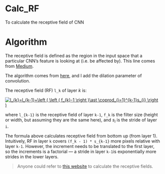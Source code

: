# Calc_RF
To calculate the receptive field of CNN

# Algorithm
The receptive field is defined as the region in the input space that a particular CNN’s feature is looking at (i.e. be affected by).  This line comes from [Medium](https://medium.com/mlreview/a-guide-to-receptive-field-arithmetic-for-convolutional-neural-networks-e0f514068807).

The algorithm comes from [here](http://shawnleezx.github.io/blog/2017/02/11/calculating-receptive-field-of-cnn/), and I add the dilation parameter of convolution.

The receptive field (RF) `l_k` of layer $k$ is:

<a href="https://www.codecogs.com/eqnedit.php?latex=l_{k}=l_{k-1}&plus;\left&space;(&space;\left&space;(&space;f_{k}-1&space;\right&space;)\ast&space;\coprod_{i=1}^{k-1}s_{i}&space;\right&space;)" target="_blank"><img src="https://latex.codecogs.com/gif.latex?l_{k}=l_{k-1}&plus;\left&space;(&space;\left&space;(&space;f_{k}-1&space;\right&space;)\ast&space;\coprod_{i=1}^{k-1}s_{i}&space;\right&space;)" title="l_{k}=l_{k-1}+\left ( \left ( f_{k}-1 \right )\ast \coprod_{i=1}^{k-1}s_{i} \right )" /></a>

where `l_{k-1}` is the receptive field of layer `k-1`, `f_k` is the filter size (height or width, but assuming they are the same here), and $s_i$ is the stride of layer `i`.

The formula above calculates receptive field from bottom up (from layer 1). Intuitively, RF in layer `k` covers `(f_k - 1) * s_{k-1}` more pixels relative with layer `k-1`. However, the increment needs to be translated to the first layer, so the increments is a factorial — a stride in layer `k-1`is exponentially more strides in the lower layers.

> Anyone could refer to [this website](https://fomoro.com/research/article/receptive-field-calculator) to calculate the receptive fields.

